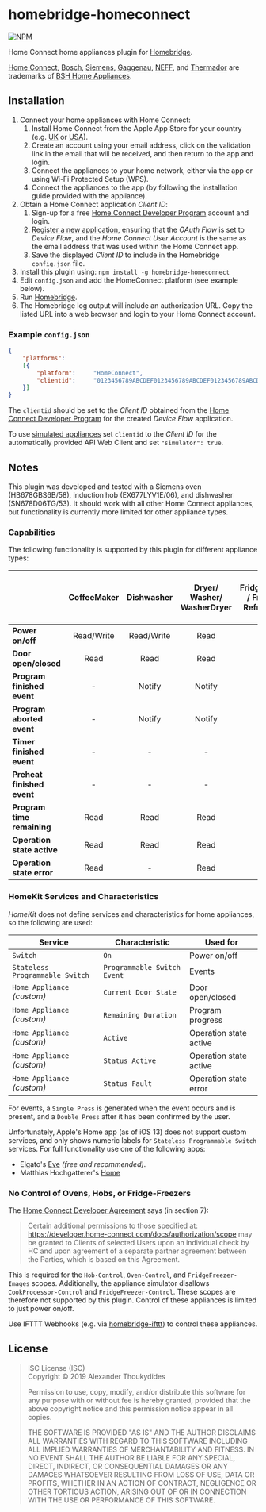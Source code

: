 # homebridge-homeconnect

[![NPM](https://nodei.co/npm/homebridge-homeconnect.png)](https://nodei.co/npm/homebridge-homeconnect/)

Home Connect home appliances plugin for [Homebridge](https://github.com/nfarina/homebridge).

[Home Connect](https://www.home-connect.com), [Bosch](https://www.bosch-home.com/), [Siemens](https://www.siemens-home.bsh-group.com/), [Gaggenau](https://www.gaggenau.com/), [NEFF](https://www.neff-home.com/), and [Thermador](https://www.thermador.com/) are trademarks of [BSH Home Appliances](https://www.bsh-group.com).

## Installation

1. Connect your home appliances with Home Connect:
   1. Install Home Connect from the Apple App Store for your country (e.g. [UK](https://itunes.apple.com/gb/app/home-connect-app/id901397789) or [USA](https://itunes.apple.com/us/app/home-connect-america/id1134525430)).
   1. Create an account using your email address, click on the validation link in the email that will be received, and then return to the app and login.
   1. Connect the appliances to your home network, either via the app or using Wi-Fi Protected Setup (WPS).
   1. Connect the appliances to the app (by following the installation guide provided with the appliance).
1. Obtain a Home Connect application *Client ID*:
   1. Sign-up for a free [Home Connect Developer Program](https://developer.home-connect.com/user/register) account and login.
   1. [Register a new application](https://developer.home-connect.com/applications/add), ensuring that the *OAuth Flow* is set to *Device Flow*, and the *Home Connect User Account* is the same as the email address that was used within the Home Connect app.
   1. Save the displayed *Client ID* to include in the Homebridge `config.json` file.
1. Install this plugin using: `npm install -g homebridge-homeconnect`
1. Edit `config.json` and add the HomeConnect platform (see example below).
1. Run [Homebridge](https://github.com/nfarina/homebridge).
1. The Homebridge log output will include an authorization URL. Copy the listed URL into a web browser and login to your Home Connect account.
 
### Example `config.json`
```JSON
{
    "platforms":
    [{
        "platform":     "HomeConnect",
        "clientid":     "0123456789ABCDEF0123456789ABCDEF0123456789ABCDEF0123456789ABCDEF"
    }]
}
```
The `clientid` should be set to the *Client ID* obtained from the [Home Connect Developer Program](https://developer.home-connect.com/applications) for the created *Device Flow* application.

To use [simulated appliances](https://developer.home-connect.com/simulator/) set `clientid` to the  *Client ID* for the automatically provided API Web Client and set `"simulator": true`.

## Notes

This plugin was developed and tested with a Siemens oven (HB678GBS6B/58), induction hob (EX677LYV1E/06), and dishwasher (SN678D06TG/53). It should work with all other Home Connect appliances, but functionality is currently more limited for other appliance types.

### Capabilities

The following functionality is supported by this plugin for different appliance types:

|                            | CoffeeMaker | Dishwasher | Dryer/ Washer/ WasherDryer | FridgeFreezer / Freezer / Refrigerator | Hob    | Oven       | CleaningRobot / CookProcessor / Hood / WineCooler |
| -------------------------- | :---------: | :--------: | :------------------------: | :------------------------------------: | :----: | :--------: | :-----------------------------------------------: |
| **Power on/off**           | Read/Write  | Read/Write | Read                       | Read                                   | Read   | Read/Write | Read                                              |
| **Door open/closed**       | Read        | Read       | Read                       | Read                                   | -      | Read       | -                                                 |
| **Program finished event** | -           | Notify     | Notify                     | -                                      | Notify | Notify     | -                                                 |
| **Program aborted event**  | -           | Notify     | Notify                     | -                                      | -      | -          | -                                                 |
| **Timer finished event**   | -           | -          | -                          | -                                      | Notify | Notify     | -                                                 |
| **Preheat finished event** | -           | -          | -                          | -                                      | Notify | Notify     | -                                                 |
| **Program time remaining** | Read        | Read       | Read                       | -                                      | -      | Read       | -                                                 |
| **Operation state active** | Read        | Read       | Read                       | -                                      | Read   | Read       | -                                                 |
| **Operation state error**  | Read        | -          | Read                       | -                                      | Read   | Read       | -                                                 |

### HomeKit Services and Characteristics

*HomeKit* does not define services and characteristics for home appliances, so the following are used: 

| Service                        | Characteristic              | Used for               |
| ------------------------------ | --------------------------- | ---------------------- |
| `Switch`                       | `On`                        | Power on/off           |
| `Stateless Programmable Switch`| `Programmable Switch Event` | Events                 |
| `Home Appliance` *(custom)*    | `Current Door State`        | Door open/closed       |
| `Home Appliance` *(custom)*    | `Remaining Duration`        | Program progress       |
| `Home Appliance` *(custom)*    | `Active`                    | Operation state active |
| `Home Appliance` *(custom)*    | `Status Active`             | Operation state active |
| `Home Appliance` *(custom)*    | `Status Fault`              | Operation state error  |

For events, a `Single Press` is generated when the event occurs and is present, and a `Double Press` after it has been confirmed by the user.

Unfortunately, Apple's Home app (as of iOS 13) does not support custom services, and only shows numeric labels for `Stateless Programmable Switch` services. For full functionality use one of the following apps:
* Elgato's [Eve](https://www.elgato.com/en/eve/eve-app) *(free and recommended)*.
* Matthias Hochgatterer's [Home](http://hochgatterer.me/home/)

### No Control of Ovens, Hobs, or Fridge-Freezers

The [Home Connect Developer Agreement](https://developer.home-connect.com/developer_agreement) says (in section 7):
> Certain additional permissions to those specified at: https://developer.home-connect.com/docs/authorization/scope may be granted to Clients of selected Users upon an individual check by HC and upon agreement of a separate partner agreement between the Parties, which is based on this Agreement.

This is required for the `Hob-Control`, `Oven-Control`, and `FridgeFreezer-Images` scopes. Additionally, the appliance simulator disallows `CookProcessor-Control` and `FridgeFreezer-Control`. These scopes are therefore not supported by this plugin. Control of these appliances is limited to just power on/off.

Use IFTTT Webhooks (e.g. via [homebridge-ifttt](https://www.npmjs.com/package/homebridge-ifttt)) to control these appliances.

## License

> ISC License (ISC)<br>Copyright © 2019 Alexander Thoukydides
>
> Permission to use, copy, modify, and/or distribute this software for any purpose with or without fee is hereby granted, provided that the above copyright notice and this permission notice appear in all copies.
>
> THE SOFTWARE IS PROVIDED "AS IS" AND THE AUTHOR DISCLAIMS ALL WARRANTIES WITH REGARD TO THIS SOFTWARE INCLUDING ALL IMPLIED WARRANTIES OF MERCHANTABILITY AND FITNESS. IN NO EVENT SHALL THE AUTHOR BE LIABLE FOR ANY SPECIAL, DIRECT, INDIRECT, OR CONSEQUENTIAL DAMAGES OR ANY DAMAGES WHATSOEVER RESULTING FROM LOSS OF USE, DATA OR PROFITS, WHETHER IN AN ACTION OF CONTRACT, NEGLIGENCE OR OTHER TORTIOUS ACTION, ARISING OUT OF OR IN CONNECTION WITH THE USE OR PERFORMANCE OF THIS SOFTWARE.
